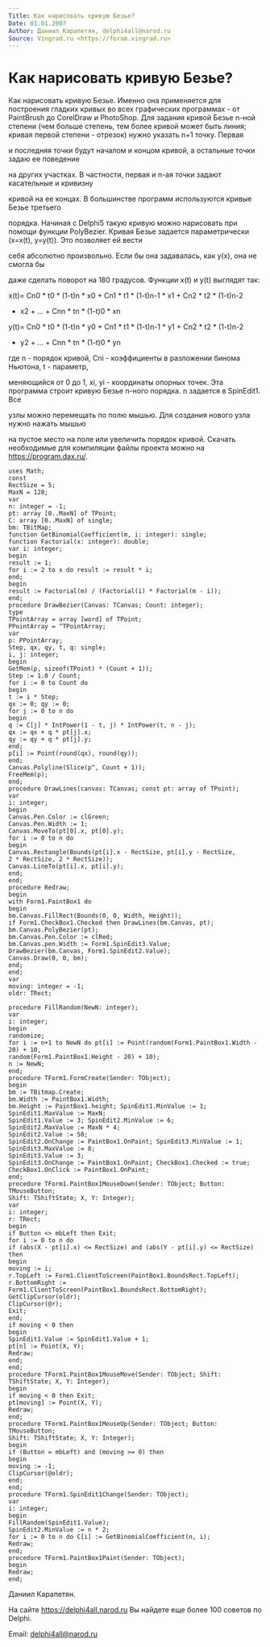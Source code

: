 ```yaml
---
Title: Как нарисовать кривую Безье?
Date: 01.01.2007
Author: Даниил Карапетян, delphi4all@narod.ru
Source: Vingrad.ru <https://forum.vingrad.ru>
---
```



Как нарисовать кривую Безье?
============================

Как нарисовать кривую Безье.
Именно она применяется для построения гладких кривых во всех
графических
программах - от PaintBrush до CorelDraw и PhotoShop. Для задания кривой
Безье n-ной степени (чем больше степень, тем более кривой
может быть линия; кривая первой степени - отрезок) нужно указать n+1
точку. Первая

и последняя точки будут началом и концом кривой, а остальные точки задаю
ее поведение

на других участках. В частности, первая и n-ая точки задают касательные
и кривизну

кривой на ее концах. В большинстве программ используются кривые Безье
третьего

порядка. Начиная с Delphi5 такую кривую можно нарисовать при помощи
функции PolyBezier. Кривая Безье задается параметрически (x=x(t),
y=y(t)). Это позволяет ей вести

себя абсолютно произвольно. Если бы она задавалась, как y(x), она не
смогла бы

даже сделать поворот на 180 градусов. Функции x(t) и y(t) выглядят так:

x(t)= Cn0 * t0 * (1-t)n * x0 + Cn1 * t1 * (1-t)n-1 * x1 + Cn2 *
t2 * (1-t)n-2

* x2 + ... + Cnn * tn * (1-t)0 * xn

y(t)= Cn0 * t0 * (1-t)n * y0 + Cn1 * t1 * (1-t)n-1 * y1 + Cn2 *
t2 * (1-t)n-2

* y2 + ... + Cnn * tn * (1-t)0 * yn

где n - порядок кривой, Cni - коэффициенты в разложении бинома Ньютона,
t - параметр,

меняющийся от 0 до 1, xi, yi - координаты опорных точек. Эта программа
строит кривую Безье n-ного порядка. n задается в SpinEdit1. Все

узлы можно перемещать по полю мышью. Для создания нового узла нужно
нажать мышью

на пустое место на поле или увеличить порядок кривой. Скачать
необходимые для компиляции файлы проекта можно на
<https://program.dax.ru/>.

    uses Math; 
    const
    RectSize = 5;
    MaxN = 128; 
    var
    n: integer = -1;
    pt: array [0..MaxN] of TPoint;
    C: array [0..MaxN] of single;
    bm: TBitMap; 
    function GetBinomialCoefficient(m, i: integer): single;
    function Factorial(x: integer): double;
    var i: integer;
    begin
    result := 1;
    for i := 2 to x do result := result * i;
    end;
    begin
    result := Factorial(m) / (Factorial(i) * Factorial(m - i));
    end; 
    procedure DrawBezier(Canvas: TCanvas; Count: integer);
    type
    TPointArray = array [word] of TPoint;
    PPointArray = ^TPointArray; 
    var
    p: PPointArray;
    Step, qx, qy, t, q: single;
    i, j: integer;
    begin
    GetMem(p, sizeof(TPoint) * (Count + 1));
    Step := 1.0 / Count;
    for i := 0 to Count do 
    begin
    t := i * Step;
    qx := 0; qy := 0;
    for j := 0 to n do 
    begin
    q := C[j] * IntPower(1 - t, j) * IntPower(t, n - j);
    qx := qx + q * pt[j].x;
    qy := qy + q * pt[j].y;
    end;
    p[i] := Point(round(qx), round(qy));
    end; 
    Canvas.Polyline(Slice(p^, Count + 1));
    FreeMem(p);
    end; 
    procedure DrawLines(canvas: TCanvas; const pt: array of TPoint);
    var
    i: integer;
    begin
    Canvas.Pen.Color := clGreen;
    Canvas.Pen.Width := 1;
    Canvas.MoveTo(pt[0].x, pt[0].y);
    for i := 0 to n do 
    begin
    Canvas.Rectangle(Bounds(pt[i].x - RectSize, pt[i].y - RectSize,
    2 * RectSize, 2 * RectSize));
    Canvas.LineTo(pt[i].x, pt[i].y);
    end;
    end; 
    procedure Redraw;
    begin
    with Form1.PaintBox1 do 
    begin
    bm.Canvas.FillRect(Bounds(0, 0, Width, Height));
    if Form1.CheckBox1.Checked then DrawLines(bm.Canvas, pt);
    bm.Canvas.PolyBezier(pt);
    bm.Canvas.Pen.Color := clRed;
    bm.Canvas.pen.Width := Form1.SpinEdit3.Value;
    DrawBezier(bm.Canvas, Form1.SpinEdit2.Value);
    Canvas.Draw(0, 0, bm);
    end;
    end; 
    var
    moving: integer = -1;
    oldr: TRect; 
     
    procedure FillRandom(NewN: integer);
    var
    i: integer;
    begin
    randomize;
    for i := n+1 to NewN do pt[i] := Point(random(Form1.PaintBox1.Width - 20) + 10,
    random(Form1.PaintBox1.Height - 20) + 10);
    n := NewN;
    end; 
    procedure TForm1.FormCreate(Sender: TObject);
    begin
    bm := TBitmap.Create;
    bm.Width := PaintBox1.Width;
    bm.Height := PaintBox1.height; SpinEdit1.MinValue := 1;
    SpinEdit1.MaxValue := MaxN;
    SpinEdit1.Value := 3; SpinEdit2.MinValue := 6;
    SpinEdit2.MaxValue := MaxN * 4;
    SpinEdit2.Value := 50;
    SpinEdit2.OnChange := PaintBox1.OnPaint; SpinEdit3.MinValue := 1;
    SpinEdit3.MaxValue := 8;
    SpinEdit3.Value := 3;
    SpinEdit3.OnChange := PaintBox1.OnPaint; CheckBox1.Checked := true;
    CheckBox1.OnClick := PaintBox1.OnPaint;
    end; 
    procedure TForm1.PaintBox1MouseDown(Sender: TObject; Button: TMouseButton;
    Shift: TShiftState; X, Y: Integer);
    var
    i: integer;
    r: TRect;
    begin
    if Button <> mbLeft then Exit;
    for i := 0 to n do
    if (abs(X - pt[i].x) <= RectSize) and (abs(Y - pt[i].y) <= RectSize) then 
    begin
    moving := i;
    r.TopLeft := Form1.ClientToScreen(PaintBox1.BoundsRect.TopLeft);
    r.BottomRight := Form1.ClientToScreen(PaintBox1.BoundsRect.BottomRight);
    GetClipCursor(oldr);
    ClipCursor(@r);
    Exit;
    end;
    if moving < 0 then 
    begin
    SpinEdit1.Value := SpinEdit1.Value + 1;
    pt[n] := Point(X, Y);
    Redraw;
    end;
    end; 
    procedure TForm1.PaintBox1MouseMove(Sender: TObject; Shift: TShiftState; X, Y: Integer);
    begin
    if moving < 0 then Exit;
    pt[moving] := Point(X, Y);
    Redraw;
    end; 
    procedure TForm1.PaintBox1MouseUp(Sender: TObject; Button: TMouseButton;
    Shift: TShiftState; X, Y: Integer);
    begin
    if (Button = mbLeft) and (moving >= 0) then 
    begin
    moving := -1;
    ClipCursor(@oldr);
    end;
    end; 
    procedure TForm1.SpinEdit1Change(Sender: TObject);
    var
    i: integer;
    begin
    FillRandom(SpinEdit1.Value);
    SpinEdit2.MinValue := n * 2;
    for i := 0 to n do C[i] := GetBinomialCoefficient(n, i);
    Redraw;
    end;
    procedure TForm1.PaintBox1Paint(Sender: TObject);
    begin
    Redraw;
    end; 

Даниил Карапетян.

На сайте <https://delphi4all.narod.ru> Вы найдете еще более 100 советов
по Delphi.

Email: <delphi4all@narod.ru>


